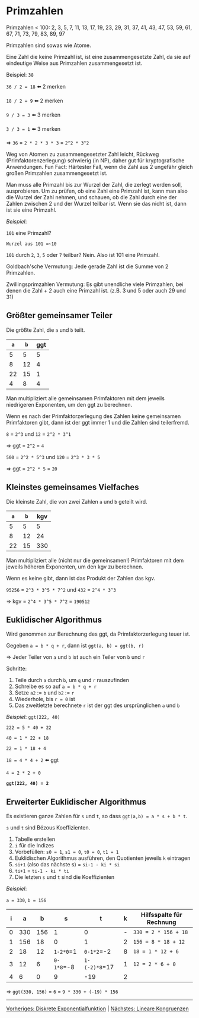 # Primzahlen

Primzahlen < 100: 2, 3, 5, 7, 11, 13, 17, 19, 23, 29, 31, 37, 41, 43, 47, 53, 59, 61, 67, 71, 73, 79, 83, 89, 97

Primzahlen sind sowas wie Atome.

Eine Zahl die keine Primzahl ist, ist eine zusammengesetzte Zahl, da sie auf eindeutige Weise aus Primzahlen zusammengesetzt ist.

Beispiel: `38`

`36 / 2 = 18` ⬅️ 2 merken

`18 / 2 = 9` ⬅️ 2 merken

`9 / 3 = 3` ⬅️ 3 merken

`3 / 3 = 1` ⬅️ 3 merken

=> `36` = `2 * 2 * 3 * 3` = `2^2 * 3^2`

Weg von Atomen zu zusammengesetzter Zahl leicht, Rückweg (Primfaktorenzerlegung) schwierig (in NP), daher gut für kryptografische Anwendungen. Fun Fact: Härtester Fall, wenn die Zahl aus 2 ungefähr gleich großen Primzahlen zusammengesetzt ist.

Man muss alle Primzahl bis zur Wurzel der Zahl, die zerlegt werden soll, ausprobieren. Um zu prüfen, ob eine Zahl eine Primzahl ist, kann man also die Wurzel der Zahl nehmen, und schauen, ob die Zahl durch eine der Zahlen zwischen 2 und der Wurzel teilbar ist. Wenn sie das nicht ist, dann ist sie eine Primzahl.

*Beispiel*:

`101` eine Primzahl?

`Wurzel aus 101 =~10`

`101` durch `2`, `3`, `5` oder `7` teilbar? Nein. Also ist 101 eine Primzahl.

Goldbach'sche Vermutung: Jede gerade Zahl ist die Summe von 2 Primzahlen.

Zwillingsprimzahlen Vermutung: Es gibt unendliche viele Primzahlen, bei denen die Zahl + 2 auch eine Primzahl ist. (z.B. 3 und 5 oder auch 29 und 31)

## Größter gemeinsamer Teiler

Die größte Zahl, die `a` und `b` teilt.

| `a` | `b` | ggt |
| --- | --- | --- |
| 5   | 5   | 5   |
| 8   | 12  | 4   |
| 22  | 15  | 1   |
| 4   | 8   | 4   |

Man multipliziert alle gemeinsamen Primfaktoren mit dem jeweils niedrigeren Exponenten, um den ggt zu berechnen.

Wenn es nach der Primfaktorzerlegung des Zahlen keine gemeinsamen Primfaktoren gibt, dann ist der ggt immer 1 und die Zahlen sind teilerfremd.


`8` = `2^3` und `12` = `2^2 * 3^1`

=> ggt = `2^2` = `4`

`500` = `2^2 * 5^3` und `120` = `2^3 * 3 * 5`

=> ggt = `2^2 * 5` = `20`

## Kleinstes gemeinsames Vielfaches

Die kleinste Zahl, die von zwei Zahlen `a` und `b` geteilt wird.

| `a` | `b` | kgv |
| --- | --- | --- |
| 5   | 5   | 5   |
| 8   | 12  | 24  |
| 22  | 15  | 330 |

Man multipliziert alle (nicht nur die gemeinsamen!) Primfaktoren mit dem jeweils höheren Exponenten, um den kgv zu berechnen.

Wenn es keine gibt, dann ist das Produkt der Zahlen das kgv.

`95256` = `2^3 * 3^5 * 7^2` und `432` = `2^4 * 3^3`

=> kgv = `2^4 * 3^5 * 7^2` = `190512`

## Euklidischer Algorithmus

Wird genommen zur Berechnung des ggt, da Primfaktorzerlegung teuer ist.

Gegeben `a = b * q + r`, dann ist `ggt(a, b) = ggt(b, r)`

=> Jeder Teiler von `a` und `b` ist auch ein Teiler von `b` und `r`

Schritte:
1. Teile durch `a` durch `b`, um `q` und `r` rauszufinden
2. Schreibe es so auf `a = b * q + r`
3. Setze `a2` := `b` und `b2` := `r`
4. Wiederhole, bis `r = 0` ist
5. Das zweitletzte berechnete `r` ist der ggt des ursprünglichen `a` und `b` 

*Beispiel*: `ggt(222, 40)`

`222 = 5 * 40 + 22`

`40 = 1 * 22 + 18`

`22 = 1 * 18 + 4`

`18 = 4 * 4 + 2` ⬅️ ggt

`4 = 2 * 2 + 0`

**`ggt(222, 40) = 2`**

## Erweiterter Euklidischer Algorithmus

Es existieren ganze Zahlen für `s` und `t`, so dass `ggt(a,b) = a * s + b * t`.

`s` und `t` sind Bézous Koeffizienten.

1. Tabelle erstellen
2. `i` für die Indizes
3. Vorbefüllen: `s0 = 1`, `s1 = 0`, `t0 = 0`, `t1 = 1`
4. Euklidischen Algorithmus ausführen, den Quotienten jeweils `k` eintragen
5. `si+1` (also das nächste s) = `si-1 - ki * si`
6. `ti+1` = `ti-1 - ki * ti` 
7. Die letzten `s` und `t` sind die Koeffizienten

*Beispiel*:

`a = 330`, `b = 156`

| i   | a   | b   | s          | t             | k   | Hilfsspalte für Rechnung |
| --- | --- | --- | ---------- | ------------- | --- | ------------------------ |
| 0   | 330 | 156 | 1          | 0             | -   | `330 = 2 * 156 + 18`     |
| 1   | 156 | 18  | 0          | 1             | 2   | `156 = 8 * 18 + 12`      |
| 2   | 18  | 12  | `1-2*0`=1  | `0-1*2`=-2    | 8   | `18 = 1 * 12 + 6`        |
| 3   | 12  | 6   | `0-1*8`=-8 | `1-(-2)*8`=17 | 1   | `12 = 2 * 6 + 0`         |
| 4   | 6   | 0   | 9          | -19           | 2   |                          |


=> `ggt(330, 156)` = `6` = `9 * 330 + (-19) * 156`

___
[Vorheriges: Diskrete Exponentialfunktion](diskrete-exponentialfunktion.md) | [Nächstes: Lineare Kongruenzen](lineare-kongruenzen.md)